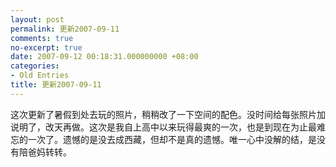 ```yaml
---
layout: post
permalink: 更新2007-09-11
comments: true
no-excerpt: true
date: 2007-09-12 00:18:31.000000000 +08:00
categories:
- Old Entries
title: 更新2007-09-11
---
```

这次更新了暑假到处去玩的照片，稍稍改了一下空间的配色。没时间给每张照片加说明了，改天再做。这次是我自上高中以来玩得最爽的一次，也是到现在为止最难忘的一次了。遗憾的是没去成西藏，但却不是真的遗憾。唯一心中没解的结，是没有陪爸妈转转。 
